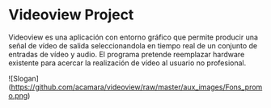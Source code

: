 ﻿Videoview Project
=================

Videoview es una aplicación con entorno gráfico que permite producir una señal de vídeo de salida seleccionandola en tiempo real de un conjunto de entradas de vídeo y audio. El programa pretende reemplazar hardware existente para acercar la realización de vídeo al usuario no profesional.

![Slogan] (https://github.com/acamara/videoview/raw/master/aux_images/Fons_promo.png)